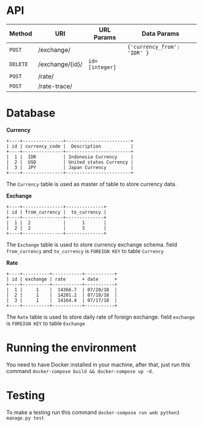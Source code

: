 # API

|Method|URI|URL Params|Data Params|
|------|---|-----------|-----------|
| `POST` | /exchange/ |  | `{'currency_from': 'IDR' }` |
| `DELETE` | /exchange/{id}/ | `id=[integer]` |  |
| `POST` | /rate/ |  |  |
| `POST` | /rate-trace/ |  |  |


# Database

**Currency**

```
+----+---------------+------------------------+
| id | currency_code |  Description           |
+----+---------------+------------------------+
|  1 |  IDR          | Indonesia Currency     |
|  2 |  USD          | United states Currency |
|  3 |  JPY          | Japan Currency         |
+----+---------------+------------------------+
```
The `Currency` table is used as master of table to store currency data.

**Exchange**
```
+----+---------------+--------------+
| id | from_currency |  to_currency |
+----+---------------+--------------+
|  1 |  2            |      1       |
|  2 |  2            |      3       |
+----+---------------+--------------+
```
The `Exchange` table is used to store currency exchange schema.
field `from_currency` and `to_currency` is `FOREIGN KEY` to table `Currency`

**Rate**
```
+----+----------+-----------+-----------+
| id | exchange | rate      + date      +
+----+----------+-----------+-----------+
|  1 |     1    |  14366.7  | 07/20/18  |
|  2 |     1    |  14201.2  | 07/18/18  |
|  3 |     1    |  14164.4  | 07/17/18  |
+----+----------+-----------+-----------+
```
The `Rate` table is used to store daily rate of foreign exchange.
field `exchange` is `FOREIGN KEY` to table `Exchange`


# Running the environment

You need to have Docker installed in your machine, after that, just run this command `docker-compose build && docker-compose up -d`.


# Testing

To make a testing run this command `docker-compose run web python3 manage.py test`
